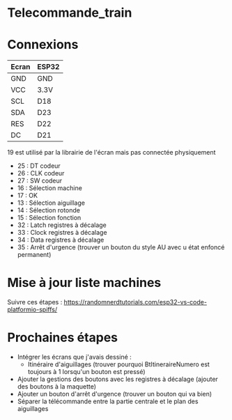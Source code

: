 # Telecommande_train

# Connexions

| Ecran   |   ESP32 |
| - | - |
| GND     |  GND    |
| VCC     |  3.3V   |
| SCL     |  D18    |
| SDA     |  D23    |
| RES     |  D22    |
| DC      |  D21    |

19 est utilisé par la librairie de l'écran mais pas connectée physiquement

 - 25 : DT codeur
 - 26 : CLK codeur
 - 27 : SW codeur
 - 16 : Sélection machine
 - 17 : OK
 - 13 : Sélection aiguillage
 - 14 : Sélection rotonde
 - 15 : Sélection fonction
 - 32 : Latch registres à décalage
 - 33 : Clock registres à décalage
 - 34 : Data registres à décalage
 - 35 : Arrêt d'urgence (trouver un bouton du style AU avec u état enfoncé permanent)

# Mise à jour liste machines

Suivre ces étapes : https://randomnerdtutorials.com/esp32-vs-code-platformio-spiffs/

# Prochaines étapes

- Intégrer les écrans que j'avais dessiné :
  - Itinéraire d'aiguillages (trouver pourquoi BtItineraireNumero est toujours à 1 lorsqu'un bouton est pressé)
- Ajouter la gestions des boutons avec les registres à décalage (ajouter des boutons à la maquette)
- Ajouter un bouton d'arrêt d'urgence (trouver un bouton qui va bien)
- Séparer la télécommande entre la partie centrale et le plan des aiguillages
